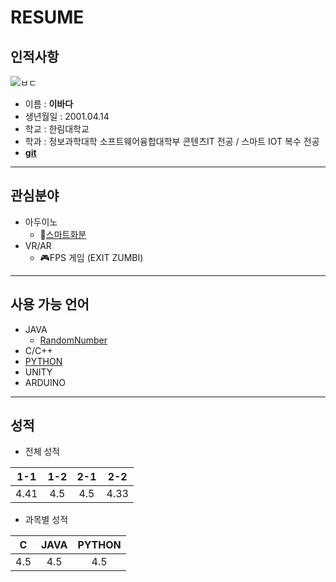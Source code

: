 # RESUME
## 인적사항
![ㅂㄷ](https://user-images.githubusercontent.com/80818640/163997620-b7d1a062-e37d-4593-997c-496738e4d4c6.jpg)
* 이름 : **이바다**
* 생년월일 : 2001.04.14
* 학교 : 한림대학교
* 학과 : 정보과학대학 소프트웨어융합대학부 콘텐츠IT 전공 / 스마트 IOT 복수 전공
* **[git](http://lbd0.github.com)**
***
## 관심분야
* 아두이노
  + 🌱[스마트화분](https://github.com/lbd0/SoftwareExhibition)
* VR/AR
  + 🎮FPS 게임 (EXIT ZUMBI)
***
## 사용 가능 언어
* JAVA
  + [RandomNumber](http://github.com/lbd0/RandomNumber)
* C/C++
* [PYTHON](http://github.com/lbd0/python2021)
* UNITY
* ARDUINO
***
## 성적
* 전체 성적  

|1-1|1-2|2-1|2-2|
|:---:|:---:|:---:|:---:|
|4.41|4.5|4.5|4.33|
* 과목별 성적
  
|C|JAVA|PYTHON|
|:--:|:--:|:--:|
|4.5|4.5|4.5|  
